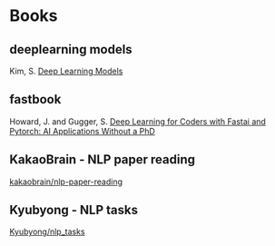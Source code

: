 # Books

## deeplearning models

Kim, S. [Deep Learning Models](https://github.com/DeepSE/deeplearning-models)

## fastbook

Howard, J. and Gugger, S. [Deep Learning for Coders with Fastai and Pytorch: AI Applications Without a PhD](https://github.com/fastai/fastbook)

## KakaoBrain - NLP paper reading

[kakaobrain/nlp-paper-reading](https://github.com/kakaobrain/nlp-paper-reading)

## Kyubyong - NLP tasks

[Kyubyong/nlp_tasks](https://github.com/Kyubyong/nlp_tasks)
